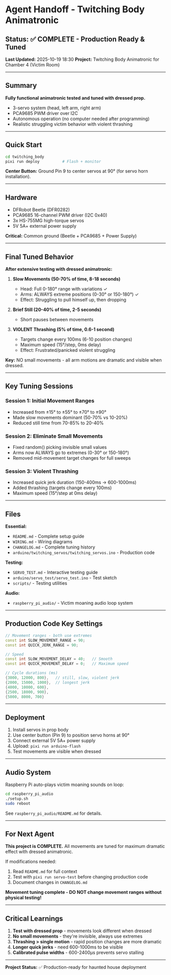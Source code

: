 # Agent Handoff - Twitching Body Animatronic

## Status: ✅ COMPLETE - Production Ready & Tuned

**Last Updated:** 2025-10-19 18:30
**Project:** Twitching Body Animatronic for Chamber 4 (Victim Room)

---

## Summary

**Fully functional animatronic tested and tuned with dressed prop.**

- 3-servo system (head, left arm, right arm)
- PCA9685 PWM driver over I2C
- Autonomous operation (no computer needed after programming)
- Realistic struggling victim behavior with violent thrashing

---

## Quick Start

```bash
cd twitching_body
pixi run deploy          # Flash + monitor
```

**Center Button:** Ground Pin 9 to center servos at 90° (for servo horn installation).

---

## Hardware

- DFRobot Beetle (DFR0282)
- PCA9685 16-channel PWM driver (I2C 0x40)
- 3x HS-755MG high-torque servos
- 5V 5A+ external power supply

**Critical:** Common ground (Beetle + PCA9685 + Power Supply)

---

## Final Tuned Behavior

**After extensive testing with dressed animatronic:**

1. **Slow Movements (50-70% of time, 8-18 seconds)**
   - Head: Full 0-180° range with variations ✓
   - Arms: ALWAYS extreme positions (0-30° or 150-180°) ✓
   - Effect: Struggling to pull himself up, then dropping

2. **Brief Still (20-40% of time, 2-5 seconds)**
   - Short pauses between movements

3. **VIOLENT Thrashing (5% of time, 0.6-1 second)**
   - Targets change every 100ms (6-10 position changes)
   - Maximum speed (15°/step, 0ms delay)
   - Effect: Frustrated/panicked violent struggling

**Key:** NO small movements - all arm motions are dramatic and visible when dressed.

---

## Key Tuning Sessions

### Session 1: Initial Movement Ranges
- Increased from ±15° to ±55° to ±70° to ±90°
- Made slow movements dominant (50-70% vs 10-20%)
- Reduced still time from 70-85% to 20-40%

### Session 2: Eliminate Small Movements
- Fixed random() picking invisible small values
- Arms now ALWAYS go to extremes (0-30° or 150-180°)
- Removed mid-movement target changes for full sweeps

### Session 3: Violent Thrashing
- Increased quick jerk duration (150-400ms → 600-1000ms)
- Added thrashing (targets change every 100ms)
- Maximum speed (15°/step at 0ms delay)

---

## Files

**Essential:**
- `README.md` - Complete setup guide
- `WIRING.md` - Wiring diagrams
- `CHANGELOG.md` - Complete tuning history
- `arduino/twitching_servos/twitching_servos.ino` - Production code

**Testing:**
- `SERVO_TEST.md` - Interactive testing guide
- `arduino/servo_test/servo_test.ino` - Test sketch
- `scripts/` - Testing utilities

**Audio:**
- `raspberry_pi_audio/` - Victim moaning audio loop system

---

## Production Code Key Settings

```cpp
// Movement ranges - both use extremes
const int SLOW_MOVEMENT_RANGE = 90;
const int QUICK_JERK_RANGE = 90;

// Speed
const int SLOW_MOVEMENT_DELAY = 40;   // Smooth
const int QUICK_MOVEMENT_DELAY = 0;   // Maximum speed

// Cycle durations (ms)
{3000, 12000, 800},   // still, slow, violent jerk
{2000, 15000, 1000},  // longest jerk
{4000, 10000, 600},
{2500, 18000, 900},
{5000, 8000, 700}
```

---

## Deployment

1. Install servos in prop body
2. Use center button (Pin 9) to position servo horns at 90°
3. Connect external 5V 5A+ power supply
4. Upload: `pixi run arduino-flash`
5. Test movements are visible when dressed

---

## Audio System

Raspberry Pi auto-plays victim moaning sounds on loop:

```bash
cd raspberry_pi_audio
./setup.sh
sudo reboot
```

See `raspberry_pi_audio/README.md` for details.

---

## For Next Agent

**This project is COMPLETE.** All movements are tuned for maximum dramatic effect with dressed animatronic.

If modifications needed:
1. Read `README.md` for full context
2. Test with `pixi run servo-test` before changing production code
3. Document changes in `CHANGELOG.md`

**Movement tuning complete - DO NOT change movement ranges without physical testing!**

---

## Critical Learnings

1. **Test with dressed prop** - movements look different when dressed
2. **No small movements** - they're invisible, always use extremes
3. **Thrashing > single motion** - rapid position changes are more dramatic
4. **Longer quick jerks** - need 600-1000ms to be visible
5. **Calibrated pulse widths** - 600-2400µs prevents servo stalling

---

**Project Status:** ✅ Production-ready for haunted house deployment
